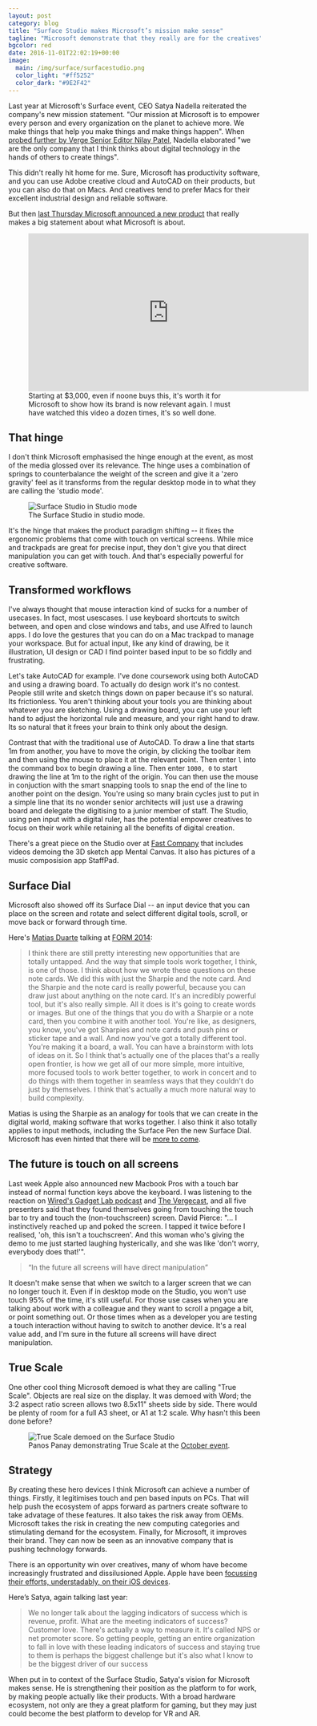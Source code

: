 ```yaml
---
layout: post
category: blog
title: "Surface Studio makes Microsoft’s mission make sense"
tagline: "Microsoft demonstrate that they really are for the creatives"
bgcolor: red
date: 2016-11-01T22:02:19+00:00
image:
  main: /img/surface/surfacestudio.png
  color_light: "#ff5252"
  color_dark: "#9E2F42"
---
```


Last year at Microsoft's Surface event, CEO Satya Nadella reiterated the company's new mission statement. "Our mission at Microsoft is to empower every person and every organization on the planet to achieve more. We make things that help you make things and make things happen". When [probed further by Verge Senior Editor Nilay Patel][2], Nadella elaborated "we are the only company that I think thinks about digital technology in the hands of others to create things".

This didn't really hit home for me. Sure, Microsoft has productivity software, and you can use Adobe creative cloud and AutoCAD on their products, but you can also do that on Macs. And creatives tend to prefer Macs for their excellent industrial design and reliable software.

But then [last Thursday Microsoft announced a new product][8] that really makes a big statement about what Microsoft is about.

<figure>
  <div class="o-ratio o-ratio--16:9">
    <iframe width="560" height="315" src="https://www.youtube-nocookie.com/embed/5pBixW3h1zY?modestbranding" frameborder="0" allowfullscreen></iframe>
  </div>
  <figcaption>Starting at $3,000, even if noone buys this, it's worth it for Microsoft to show how its brand is now relevant again. I must have watched this video a dozen times, it's so well done.</figcaption>
</figure>

## That hinge

I don't think Microsoft emphasised the hinge enough at the event, as most of the media glossed over its relevance. The hinge uses a combination of springs to counterbalance the weight of the screen and give it a 'zero gravity' feel as it transforms from the regular desktop mode in to what they are calling the 'studio mode'.

<figure>
  <div class="c-image-background" style="--img-bg-light: {{ page.image.color_light }}; --img-bg-dark: {{ page.image.color_dark }};">
    <img src="/img/surface/surfacestudio-studiomode.png" alt="Surface Studio in Studio mode">
  </div>
  <figcaption>The Surface Studio in studio mode.</figcaption>
</figure>

It's the hinge that makes the product paradigm shifting -- it fixes the ergonomic problems that come with touch on vertical screens. While mice and trackpads are great for precise input, they don't give you that direct manipulation you can get with touch. And that's especially powerful for creative software.

## Transformed workflows

I've always thought that mouse interaction kind of sucks for a number of usecases. In fact, most usescases. I use keyboard shortcuts to switch between, and open and close windows and tabs, and use Alfred to launch apps. I do love the gestures that you can do on a Mac trackpad to manage your workspace. But for actual input, like any kind of drawing, be it illustration, UI design or CAD I find pointer based input to be so fiddly and frustrating.

Let's take AutoCAD for example. I've done coursework using both AutoCAD and using a drawing board. To actually do design work it's no contest. People still write and sketch things down on paper because it's so natural. Its frictionless. You aren't thinking about your tools you are thinking about whatever you are sketching. Using a drawing board, you can use your left hand to adjust the horizontal rule and measure, and your right hand to draw. Its so natural that it frees your brain to think only about the design.

Contrast that with the traditional use of AutoCAD. To draw a line that starts 1m from another, you have to move the origin, by clicking the toolbar item and then using the mouse to place it at the relevant point. Then enter `l` into the command box to begin drawing a line. Then enter `1000, 0` to start drawing the line at 1m to the right of the origin. You can then use the mouse in conjuction with the smart snapping tools to snap the end of the line to another point on the design. You're using so many brain cycles just to put in a simple line that its no wonder senior architects will just use a drawing board and delegate the digitising to a junior member of staff. The Studio, using pen input with a digital ruler, has the potential empower creatives to focus on their work while retaining all the benefits of digital creation.

There's a great piece on the Studio over at [Fast Company][10] that includes videos demoing the 3D sketch app Mental Canvas. It also has pictures of a music composision app StaffPad.

## Surface Dial

Microsoft also showed off its Surface Dial -- an input device that you can place on the screen and rotate and select different digital tools, scroll, or move back or forward through time.

Here's [Matias Duarte][4] talking at [FORM 2014][5]:

> I think there are still pretty interesting new opportunities that are totally untapped. And the way that simple tools work together, I think, is one of those. I think about how we wrote these questions on these note cards. We did this with just the Sharpie and the note card. And the Sharpie and the note card is really powerful, because you can draw just about anything on the note card. It's an incredibly powerful tool, but it's also really simple.
> All it does is it's going to create words or images. But one of the things that you do with a Sharpie or a note card, then you combine it with another tool. You're like, as designers, you know, you've got Sharpies and note cards and push pins or sticker tape and a wall. And now you've got a totally different tool. You're making it a board, a wall. You can have a brainstorm with lots of ideas on it. So I think that's actually one of the places that's a really open frontier, is how we get all of our more simple, more intuitive, more focused tools to work better together, to work in concert and to do things with them together in seamless ways that they couldn't do just by themselves. I think that's actually a much more natural way to build complexity.

Matias is using the Sharpie as an analogy for tools that we can create in the digital world, making software that works together. I also think it also totally applies to input methods, including the Surface Pen the new Surface Dial. Microsoft has even hinted that there will be [more to come][9].

## The future is touch on all screens

Last week Apple also announced new Macbook Pros with a touch bar instead of normal function keys above the keyboard. I was listening to the reaction on [Wired's Gadget Lab podcast][6] and [The Vergecast][7], and all five presenters said that they found themselves going from touching the touch bar to try and touch the (non-touchscreen) screen. David Pierce: "... I instinctively reached up and poked the screen. I tapped it twice before I realised, 'oh, this isn't a touchscreen'. And this woman who's giving the demo to me just started laughing hysterically, and she was like 'don't worry, everybody does that!'".

<blockquote>
  <q class="right">In the future all screens will have direct manipulation</q>
</blockquote>

It doesn't make sense that when we switch to a larger screen that we can no longer touch it. Even if in desktop mode on the Studio, you won't use touch 95% of the time, it's still useful. For those use cases when you are talking about work with a colleague and they want to scroll a pngage a bit, or point something out. Or those times when as a developer you are testing a touch interaction without having to switch to another device. It's a real value add, and I'm sure in the future all screens will have direct manipulation.

## True Scale

One other cool thing Microsoft demoed is what they are calling "True Scale". Objects are real size on the display. It was demoed with Word; the 3:2 aspect ratio screen allows two 8.5x11\" sheets side by side. There would be plenty of room for a full A3 sheet, or A1 at 1:2 scale. Why hasn't this been done before?

<figure>
  <img src="/img/surface/truescale.jpg" alt="True Scale demoed on the Surface Studio">
  <figcaption>Panos Panay demonstrating True Scale at the <a href="https://www.microsoft.com/en-gb/octoberevent/microsoft-live-event" title="Microsoft October event">October event</a>.</figcaption>
</figure>


## Strategy

By creating these hero devices I think Microsoft can achieve a number of things. Firstly, it legitimises touch and pen based inputs on PCs. That will help push the ecosystem of apps forward as partners create software to take advatage of these features. It also takes the risk away from OEMs. Microsoft takes the risk in creating the new computing categories and stimulating demand for the ecosystem. Finally, for Microsoft, it improves their brand. They can now be seen as an innovative company that is pushing technology forwards.

There is an opportunity win over creatives, many of whom have become increasingly frustrated and dissilusioned Apple. Apple have been [focussing their efforts, understadably, on their iOS devices][11].

Here’s Satya, again talking last year:

> We no longer talk about the lagging indicators of success which is revenue, profit. What are the meeting indicators of success? Customer love. There's actually a way to measure it. It's called NPS or net promoter score. So getting people, getting an entire organization to fall in love with these leading indicators of success and staying true to them is perhaps the biggest challenge but it's also what I know to be the biggest driver of our success

When put in to context of the Surface Studio, Satya's vision for Microsoft makes sense. He is strengthening their position as the platform to for work, by making people actually like their products. With a broad hardware ecosystem, not only are they a great platform for gaming, but they may just could become the best platform to develop for VR and AR.


[1]: https://mspoweruser.com/drawboard-pdf-surface-studio-gets-highlighted/
[2]: https://www.youtube.com/watch?v=UcoS9aQItgA "CEO Satya Nadella’s vision for Microsoft"
[3]: https://www.youtube.com/watch?v=ZcUhdJWhpEQ "A closer look at the Surface Studio's Zero Gravity Hinge and more"
[4]: https://twitter.com/MatiasDuarte "Matias Duarte on twitter"
[5]: https://www.youtube.com/watch?v=3wipr1KRt_g
[6]: https://www.wired.com/2016/10/gadget-lab-podcast-293/
[7]: http://www.theverge.com/2016/10/21/13357680/vergecast-226-google-pixel-nintendo-switch-apple-macbook-pro
[8]: https://www.microsoft.com/en-gb/octoberevent/microsoft-live-event "Microsoft October event"
[9]: https://www.cnet.com/news/microsofts-surface-godfather-panos-panay-hints-that-dial-is-just-the-start/ "Microsoft's Surface godfather hints that Dial is just the start"
[10]: https://www.fastcompany.com/3064893/the-surface-studio-story-how-microsoft-reimagined-the-desktop-pc-for-creativity "The Surface Studio Story: How Microsoft Reimagined The Desktop PC For Creativity"
[11]: http://a16z.com/2016/10/29/pc-devices-architectures-ecosystems/ "http://a16z.com/2016/10/29/pc-devices-architectures-ecosystems/"
